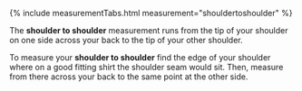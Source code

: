 {% include measurementTabs.html measurement="shouldertoshoulder" %}

The **shoulder to shoulder** measurement runs from the tip of your shoulder on one side across your back to the tip of your other shoulder.

To measure your **shoulder to shoulder** find the edge of your shoulder where on a good fitting shirt the shoulder seam would sit.
Then, measure from there across your back to the same point at the other side.
